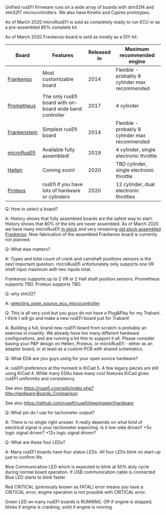 Unified rusEFI firmware runs on a wide array of boards with stm32f4 and stm32f7 microcontrollers.
We also have Kinetis and Cypres prototypes.

As of March 2020 microRusEFI is sold as completely ready to run ECU or as a pre-assembled 80% complete kit.

As of March 2020 Frankenso board is sold as mostly as a DIY kit.

| Board | Features | Released in | Maximum recommended engine |
| ------------- | ------------- | ---- | ---- |
| [Frankenso](https://rusefi.com/forum/viewtopic.php?f=4&t=569) | Most customizable board | 2014 | Flexible - probably 8 cylinder max recommended |
| [Prometheus](https://rusefi.com/forum/viewtopic.php?f=4&t=1215)  | The only rusEfi board with on-board wide band controller  | 2017 | 4 cylinder |
| [Frankenstein](https://rusefi.com/forum/viewtopic.php?f=4&t=359)  | Simplest rusEfi board | 2014 | Flexible - probably 8 cylinder max recommended |
| [microRusEfi](https://rusefi.com/microrusefi) | Available fully assembled! | 2019 | 4 cylinder, single electronic throttle |
| [Hellen](https://rusefi.com/forum/viewtopic.php?f=4&t=1682) | Coming soon! | 2020 | TBD cylinder, single electronic throttle |
| [Proteus](Proteus) | rusEfi if you have lots of hardware or cylinders | 2020 | 12 cylinder, dual electronic throttles |


Q: How to select a board?

A: History shows that fully assembled boards are the safest way to start. History shows
that 80% of the kits are never assembled. As of March 2020 we have many microRusEfi [in stock](https://rusefi.com/shop/) and
very remaining [old stock assembled Frankenso](https://www.tindie.com/stores/russian/). New fabrication of the assembled Frankenso board is
currently not planned.

Q: What else matters?

A: Types and total count of crank and camshaft positions sensors is the next
important question. microRusEfi unfortunately only supports one VR shaft input maximum with two inputs total. 

Frankenso supports up to 2 VR or 2 Hall shaft position sensors. Prometheus supports TBD. Proteus supports TBD.

Q: why stm32?

A: [selecting_open_source_ecu_microcontroller](selecting_open_source_ecu_microcontroller)


Q: This is all very cool but you guys do not have a Plug&Play for my Trabant. I think I will go and make a new rusEFI board just for Trabant!

A: Building a full, brand new rusEFI board from scratch is probably an exercise in insanity.  We already have too many different hardware configurations, and are running a bit thin to support it all.  Please consider basing your P&P design on Hellen, Proteus, or microRusEfi - either as an adapter board, or at least as a custom PCB with shared schematics.

Q: What EDA are you guys using for your open source hardware?

A: rusEFI preference at the moment is KiCad 5. A few legacy pieces are still using KiCad 4. While many EDAs have many cool features KiCad gives rusEFI uniformity and consistency.

See also https://rusefi.com/wiki/index.php?title=Hardware:Boards_Comparison

See also https://github.com/rusefi/rusefi/tree/master/hardware

Q: What pin do I use for tachometer output?

A: There is no single right answer. It really depends on what kind of electrical signal is your tachometer expecting. Is it low-side driven? +5v logic signal driven? +12v logic signal driven?

Q: What are these four LEDs?

A: Many rusEFI boards have four status LEDs. All four LEDs blink on start-up just to confirm life.

Blue Communication LED which is expected to blink at 50% duty cycle during normal board operation.
If USB communication cable is connected Blue LED starts to blink faster. 

Red CRITICAL (previously known as FATAL) error means you have a CRITICAL error, engine operation is not possible with CRITICAL error.

Green LED on many rusEFI boards is RUNNING. Off if engine is stopped, blinks if engine is cranking, solid if engine is running.